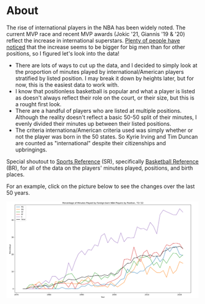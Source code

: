 # About

The rise of international players in the NBA has been widely noted. The current MVP race and recent MVP awards (Jokic '21, Giannis '19 & '20) reflect the increase in international superstars. [Plenty of people have noticed](https://www.nba.com/news/international-big-men-rule-nba-with-their-all-around-skills) that the increase seems to be bigger for big men than for other positions, so I figured let's look into the data!

- There are lots of ways to cut up the data, and I decided to simply look at the proportion of minutes played by international/American players stratified by listed position. I may break it down by heights later, but for now, this is the easiest data to work with. 
- I know that positionless basketball is popular and what a player is listed as doesn't always reflect their role on the court, or their size, but this is a rought first look. 
- There are a handful of players who are listed at multiple positions. Although the reality doesn't reflect a basic 50-50 split of their minutes, I evenly divided their minutes up between their listed positions. 
- The criteria internationa/American criteria used was simply whether or not the player was born in the 50 states. So Kyrie Irving and Tim Duncan are counted as "international" despite their citizenships and upbringings. 

Special shoutout to [Sports Reference](https://www.sports-reference.com/) (SR), specifically [Basketball Reference](https://www.basketball-reference.com/) (BR), for all of the data on the players' minutes played, positions, and birth places. 

For an example, click on the picture below to see the changes over the last 50 years.

![alt text](https://github.com/gsarajian/NBA-international/blob/main/NBA%20international%2050%20years.png?raw=false)

